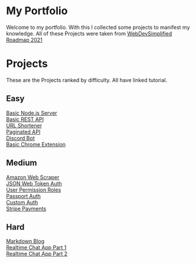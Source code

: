 # My Portfolio
Welcome to my portfolio.
With this I collected some projects to manifest my knowledge.
All of these Projects were taken from [WebDevSimplified Roadmap 2021](https://www.youtube.com/watch?v=VfGW0Qiy2I0)

# Projects
These are the Projects ranked by difficulty. All have linked tutorial.
## Easy
[Basic Node.js Server](https://youtu.be/VShtPwEkDD0) <br/>
[Basic REST API](https://youtu.be/fgTGADljAeg) <br/>
[URL Shortener](https://youtu.be/SLpUKAGnm-g) <br/>
[Paginated API](https://youtu.be/ZX3qt0UWifc) <br/>
[Discord Bot](https://youtu.be/qv24S2L1N0k) <br/>
[Basic Chrome Extension](https://youtu.be/rymG9UmPuhM) <br/>

## Medium
[Amazon Web Scraper](https://youtu.be/H5ObmDUjKV4) <br/>
[JSON Web Token Auth](https://youtu.be/mbsmsi7l3r4) <br/>
[User Permission Roles](https://youtu.be/jI4K7L-LI58) <br/>
[Passport Auth](https://youtu.be/-RCnNyD0L-s) <br/>
[Custom Auth](https://youtu.be/Ud5xKCYQTjM) <br/>
[Stripe Payments](https://youtu.be/mI_-1tbIXQI) <br/>

## Hard
[Markdown Blog](https://youtu.be/1NrHkjlWVhM) <br/>
[Realtime Chat App Part 1](https://youtu.be/rxzOqP9YwmM) <br/>
[Realtime Chat App Part 2](https://youtu.be/UymGJnv-WsE)
